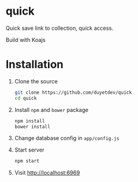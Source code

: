 # quick

Quick save link to collection, quick access.

Build with Koajs

# Installation 

1. Clone the source 
	```sh
	git clone https://github.com/duyetdev/quick
	cd quick
	```

2. Install `npm` and `bower` package 
	```sh
	npm install 
	bower install 
	```

3. Change database config in `app/config.js`
4. Start server 
	```sh
	npm start
	```

5. Visit [http://localhost:6969](http://localhost:6969)

